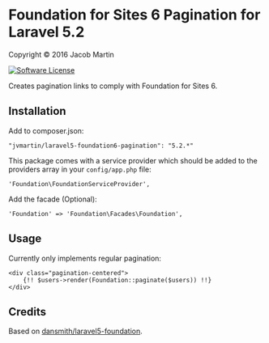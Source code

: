 # Foundation for Sites 6 Pagination for Laravel 5.2
Copyright &copy; 2016 Jacob Martin

[![Software License](https://img.shields.io/badge/license-MIT-brightgreen.svg)](http://opensource.org/licenses/MIT)

Creates pagination links to comply with Foundation for Sites 6.

## Installation

Add to composer.json:

`"jvmartin/laravel5-foundation6-pagination": "5.2.*"`

This package comes with a service provider which should be added to the providers
array in your `config/app.php` file:

`'Foundation\FoundationServiceProvider',`

Add the facade (Optional):

`'Foundation' => 'Foundation\Facades\Foundation',`

## Usage

Currently only implements regular pagination:

```
<div class="pagination-centered">
    {!! $users->render(Foundation::paginate($users)) !!}
</div>
```

## Credits

Based on [dansmith/laravel5-foundation](https://github.com/dansmith83/laravel5-foundation).
